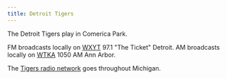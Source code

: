 ```yaml
---
title: Detroit Tigers
---
```

The Detroit Tigers play in Comerica Park.

FM broadcasts locally on [WXYT] 97.1 "The Ticket" Detroit.
AM broadcasts locally on [WTKA] 1050 AM Ann Arbor.

The [Tigers radio network] goes throughout Michigan.

[Tigers radio network]:http://detroit.tigers.mlb.com/det/schedule/radioaffiliates.jsp

[WXYT]:https://emv-commonplace.netlify.com/radio/fm-broadcast/wxyt/
[WTKA]:https://emv-commonplace.netlify.com/radio/am-broadcast/wtka/
